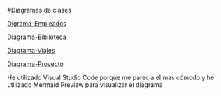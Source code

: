 

#Diagramas de clases

[Digrama-Empleados](https://github.com/paatrii/Diagrama-Empleados)

[Diagrama-Biblioteca](https://github.com/paatrii/Diagrama-Biblioteca)

[Diagrama-Viajes](https://github.com/paatrii/Diagrama-Viajes)

[Diagrama-Proyecto](https://github.com/paatrii/Diagrama-Proyecto)

He utilizado Visual Studio Code porque me parecía el mas cómodo y he utilizado Mermaid Preview para visualizar el diagrama

